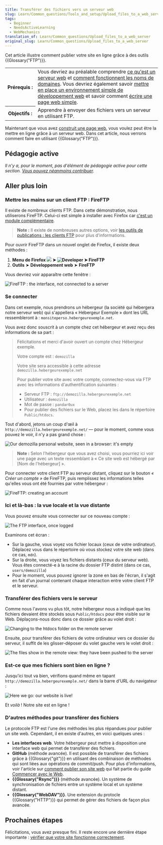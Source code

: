 ```yaml
---
title: Transférer des fichiers vers un serveur web
slug: Learn/Common_questions/Tools_and_setup/Upload_files_to_a_web_server
tags:
  - Beginner
  - NeedsActiveLearning
  - WebMechanics
translation_of: Learn/Common_questions/Upload_files_to_a_web_server
original_slug: Learn/Common_questions/Upload_files_to_a_web_server
---
```


Cet article illustre comment publier votre site en ligne grâce à des outils {{Glossary("FTP")}}.

<table class="standard-table">
  <tbody>
    <tr>
      <th scope="row">Prérequis&nbsp;:</th>
      <td>
        Vous devriez au préalable comprendre
        <a href="/fr/Apprendre/Qu_est-ce_qu_un_serveur_web"
          >ce qu'est un serveur web</a
        >
        et
        <a href="/fr/Apprendre/Comprendre_noms_de_domaine"
          >comment fonctionnent les noms de domaines</a
        >. Vous devriez également savoir
        <a href="/fr/Apprendre/Set_up_a_basic_working_environment"
          >mettre en place un environnement simple de développement web</a
        >
        et savoir comment
        <a href="/fr/Apprendre/HTML/Write_a_simple_page_in_HTML"
          >écrire une page web simple</a
        >.
      </td>
    </tr>
    <tr>
      <th scope="row">Objectifs&nbsp;:</th>
      <td>
        Apprendre à envoyer des fichiers vers un serveur en utilisant FTP.
      </td>
    </tr>
  </tbody>
</table>

Maintenant que vous avez [construit une page web](/fr/Learn/HTML/Write_a_simple_page_in_HTML), vous voulez peut être la mettre en ligne grâce à un serveur web. Dans cet article, nous verrons comment faire en utilisant {{Glossary("FTP")}}.

## Pédagogie active

_Il n'y a, pour le moment, pas d'élément de pédagogie active pour cette section. [Vous pouvez néanmoins contribuer](/fr/docs/MDN/D%C3%A9buter_sur_MDN)._

## Aller plus loin

### Mettre les mains sur un client FTP : FireFTP

Il existe de nombreux clients FTP. Dans cette démonstration, nous utiliserons FireFTP. Celui-ci est simple à installer avec Firefox car [c'est un module complémentaire](https://addons.mozilla.org/firefox/addon/fireftp/).

> **Note :** Il existe de nombreuses autres options, voir [les outils de publications : les clients FTP](/fr/Apprendre/How_much_does_it_cost#Publishing_tools.3A_FTP_client) pour plus d'informations.

Pour ouvrir FireFTP dans un nouvel onglet de Firefox, il existe deux méthodes :

1.  **Menu de Firefox ![](2014-01-10-13-08-08-f52b8c.png) ➤ ![Developer](Screenshot%20from%202014-11-26%2014:24:56.png) ➤ FireFTP**
2.  **Outils** ➤ **Développement web** ➤ **FireFTP**

Vous devriez voir apparaître cette fenêtre :

![FireFTP : the interface, not connected to a server](fireftp-default.png)

### Se connecter

Dans cet exemple, nous prendrons un hébergeur (la société qui hébergera notre serveur web) qui s'appellera « Hébergeur Exemple » dont les URL ressembleront à : `monsiteperso.hebergeurexemple.net`.

Vous avez donc souscrit à un compte chez cet hébergeur et avez reçu des informations de sa part :

> Félicitations et merci d'avoir ouvert un compte chez Hébergeur exemple.
>
> Votre compte est : `demozilla`
>
> Votre site sera accessible à cette adresse `demozilla.hebergeurexemple.net`
>
> Pour publier votre site avec votre compte, connectez-vous via FTP avec les informations d'authentification suivantes :
>
> - Serveur FTP : `ftp://demozilla.hebergeurexemple.net`
> - Utilisateur : `demozilla`
> - Mot de passe : `pandar0ux`
> - Pour publier des fichiers sur le Web, placez les dans le répertoire `Public/htdocs`.

Tout d'abord, jetons un coup d'œil à `http://demozilla.hebergeurexemple.net/` — pour le moment, comme vous pouvez le voir, il n'y a pas grand chose :

![Our demozilla personal website, seen in a browser: it's empty](demozilla-empty.png)

> **Note :** Selon l'hébergeur que vous avez choisi, vous pourriez ici voir une page avec un texte ressemblant à « Ce site web est hébergé par \[Nom de l'hébergeur] ».

Pour connecter votre client FTP au serveur distant, cliquez sur le bouton _« Créer un compte »_ de FireFTP, puis remplissez les informations telles qu'elles vous ont été fournies par votre hébergeur :

![FireFTP: creating an account](fireftp-createlogin.png)

### Ici et là-bas : la vue locale et la vue distante

Vous pouvez ensuite vous connecter sur ce nouveau compte :

![The FTP interface, once logged](fireftp-logged.png)

Examinons cet écran :

- Sur la gauche, vous voyez vos fichier locaux (ceux de votre ordinateur). Déplacez vous dans le répertoire où vous stockez votre site web (dans ce cas, `mdn`).
- Sur la droite, vous voyez les fichiers distants (ceux du serveur web). Vous êtes connecté-e à la racine du dossier FTP distint (dans ce cas, `users/demozilla`)
- Pour le moment, vous pouvez ignorer la zone en bas de l'écran, il s'agit en fait d'un journal contenant chaque interaction entre votre client FTP et le serveur.

### Transférer des fichiers vers le serveur

Comme nous l'avons vu plus tôt, notre hébergeur nous a indiqué que les fichiers devaient être stockés sous `Public/htdocs` pour être visible sur le Web. Déplaçons-nous donc dans ce dossier grâce au volet droit :

![Changing to the htdocs folder on the remote server](remote-htdocs-empty.png)

Ensuite, pour transférer des fichiers de votre ordinateur vers ce dossier du serveur, il suffit de les glisser-déposer du volet gauche vers le volet droit :

![The files show in the remote view: they have been pushed to the server](files-dropped-onto-the-server.png)

### Est-ce que mes fichiers sont bien en ligne ?

Jusqu'ici tout va bien, vérifions quand même en tapant `http://demozilla.hebergeurexemple.net/` dans la barre d'URL du navigateur :

![Here we go: our website is live!](here-we-go.png)

Et _voilà_ ! Notre site est en ligne !

### D'autres méthodes pour transférer des fichiers

Le protocole FTP est l'une des méthodes les plus répandues pour publier un site web. Cependant, il en existe d'autres, en voici quelques unes :

- **Les interfaces web**. Votre hébergeur peut mettre à disposition une interface web qui permet de transférer des fichiers.
- **GitHub** (méthode avancée). Il est possible de transférer des fichiers grâce à {{Glossary("git")}} en utilisant des combinaison de méthodes qui sont liées aux opérations de commit/push. Pour plus d'informations, voir l'article sur [comment publier son site web](/fr/Apprendre/Commencer_avec_le_web/Publier_votre_site_web) qui fait partie du guide [Commencer avec le Web](/fr/Apprendre/Commencer_avec_le_web).
- **{{Glossary("Rsync")}}** (méthode avancée). Un système de synchronisation de fichiers entre un système local et un système distant.
- **{{Glossary("WebDAV")}}**. Une extension du protocle {{Glossary("HTTP")}} qui permet de gérer des fichiers de façon plus avancée.

## Prochaines étapes

Félicitations, vous avez presque fini. Il reste encore une dernière étape importante : [vérifier que votre site fonctionne correctement](/fr/Apprendre/Checking_that_your_web_site_is_working_properly).
